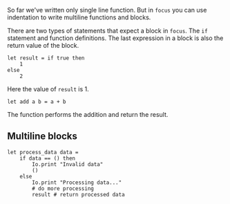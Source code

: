 So far we've written only single line function. But in `focus` you can use indentation to write multiline functions and blocks.

There are two types of statements that expect a block in `focus`. The `if` statement and function definitions. The last expression in a block is also the return value of the block.

```focus
let result = if true then 
    1
else
    2
```
Here the value of `result` is 1.

```focus
let add a b = a + b
```
The function performs the addition and return the result.

## Multiline blocks
```focus
let process_data data = 
    if data == () then
        Io.print "Invalid data"
        ()
    else
        Io.print "Processing data..."
        # do more processing
        result # return processed data
```
